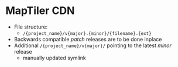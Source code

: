 # MapTiler CDN

- File structure:
  - `/{project_name}/v{major}.{minor}/{filename}.{ext}`
- Backwards compatible *patch* releases are to be done inplace
- Additional `/{project_name}/v{major}/` pointing to the latest *minor* release
  - manually updated symlink
